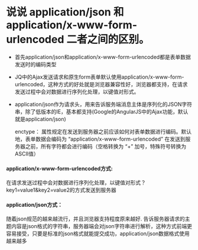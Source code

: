 # 说说 application/json 和 application/x-www-form-urlencoded 二者之间的区别。
* 首先application/json和application/x-www-form-urlencoded都是表单数据发送时的编码类型
* JQ中的Ajax发送请求和原生form表单默认使用application/x-www-form-urlencoded，这种方式的好处就是浏览器兼容性好，浏览器都支持，在请求发送过程中会对数据进行序列化处理，以键值对形式。
* application/json作为请求头，用来告诉服务端消息主体是序列化的JSON字符串，除了低版本的IE，基本都支持(Google的AngularJS中的Ajax功能，默认就是application/json)

	enctype： 属性规定在发送到服务器之前应该如何对表单数据进行编码。默认地，表单数据会编码为 “application/x-www-form-urlencoded” 在发送到服务器之前，所有字符都会进行编码（空格转换为 “+” 加号，特殊符号转换为 ASCII值）

#### application/x-www-form-urlencoded方式:

在请求发送过程中会对数据进行序列化处理，以键值对形式？key1=value1&key2=value2的方式发送到服务器

#### application/json方式：
随着json规范的越来越流行，并且浏览器支持程度原来越好.
告诉服务器请求的主题内容是json格式的字符串，服务器端会对json字符串进行解析，这种方式前端更容易接受，只要是标准的json格式就能提交成功，application/json数据格式使用越来越多
